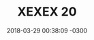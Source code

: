 ---
layout: daily
title:  "XEXEX 20"
date:   2018-03-29 00:38:09 -0300
slug: txexex_2-08
places: 
    - dreamscape
persons: 
    - pablo 
    - otros
themes: 
    - coaxial
---